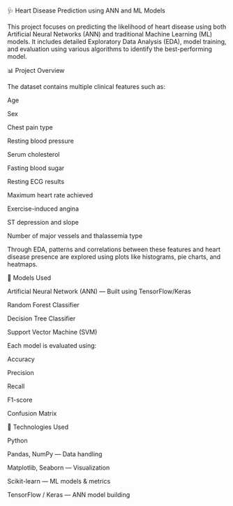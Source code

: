 🩺 Heart Disease Prediction using ANN and ML Models

This project focuses on predicting the likelihood of heart disease using both Artificial Neural Networks (ANN) and traditional Machine Learning (ML) models.
It includes detailed Exploratory Data Analysis (EDA), model training, and evaluation using various algorithms to identify the best-performing model.

📊 Project Overview

The dataset contains multiple clinical features such as:

Age

Sex

Chest pain type

Resting blood pressure

Serum cholesterol

Fasting blood sugar

Resting ECG results

Maximum heart rate achieved

Exercise-induced angina

ST depression and slope

Number of major vessels and thalassemia type

Through EDA, patterns and correlations between these features and heart disease presence are explored using plots like histograms, pie charts, and heatmaps.

🤖 Models Used

Artificial Neural Network (ANN) — Built using TensorFlow/Keras

Random Forest Classifier

Decision Tree Classifier

Support Vector Machine (SVM)

Each model is evaluated using:

Accuracy

Precision

Recall

F1-score

Confusion Matrix

🧠 Technologies Used

Python

Pandas, NumPy — Data handling

Matplotlib, Seaborn — Visualization

Scikit-learn — ML models & metrics

TensorFlow / Keras — ANN model building
